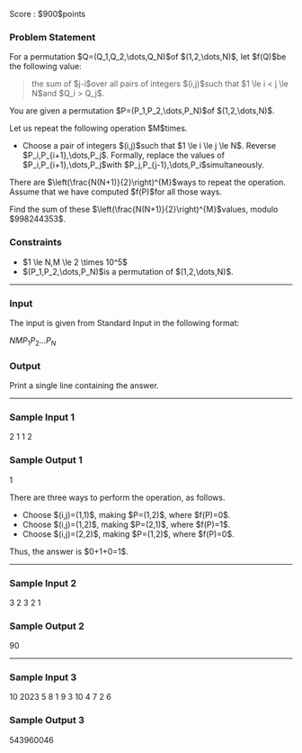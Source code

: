 
<div>

<span>

<span>

<p>
Score : $900$points
</p>

<div>

<section>

### **Problem Statement**

<p>
For a permutation $Q=(Q_1,Q_2,\dots,Q_N)$of $(1,2,\dots,N)$, let $f(Q)$be the following value:
</p>

<blockquote>
the sum of $j-i$over all pairs of integers $(i,j)$such that $1 \le i < j \le N$and $Q_i > Q_j$.

</blockquote>

<p>
You are given a permutation $P=(P_1,P_2,\dots,P_N)$of $(1,2,\dots,N)$.
</p>

<p>
Let us repeat the following operation $M$times.
</p>

<ul>

<li>
Choose a pair of integers $(i,j)$such that $1 \le i \le j \le N$. Reverse $P_i,P_{i+1},\dots,P_j$. Formally, replace the values of $P_i,P_{i+1},\dots,P_j$with $P_j,P_{j-1},\dots,P_i$simultaneously.
</li>

</ul>

<p>
There are $\left(\frac{N(N+1)}{2}\right)^{M}$ways to repeat the operation. Assume that we have computed $f(P)$for all those ways.
</p>

<p>
Find the sum of these $\left(\frac{N(N+1)}{2}\right)^{M}$values, modulo $998244353$. 
</p>

</section>

</div>

<div>

<section>

### **Constraints**

<ul>

<li>
$1 \le N,M \le 2 \times 10^5$
</li>

<li>
$(P_1,P_2,\dots,P_N)$is a permutation of $(1,2,\dots,N)$.
</li>

</ul>

</section>

</div>

---

<div>

<div>

<section>

### **Input**

<p>
The input is given from Standard Input in the following format:
</p>

<div>

$N$$M$$P_1$$P_2$$\dots$$P_N$
</div>

</section>

</div>

<div>

<section>

### **Output**

<p>
Print a single line containing the answer.
</p>

</section>

</div>

</div>

---

<div>

<section>

### **Sample Input 1**

<div>

2 1
1 2

</div>

</section>

</div>

<div>

<section>

### **Sample Output 1**

<div>

1

</div>

<p>
There are three ways to perform the operation, as follows.
</p>

<ul>

<li>
Choose $(i,j)=(1,1)$, making $P=(1,2)$, where $f(P)=0$.
</li>

<li>
Choose $(i,j)=(1,2)$, making $P=(2,1)$, where $f(P)=1$.
</li>

<li>
Choose $(i,j)=(2,2)$, making $P=(1,2)$, where $f(P)=0$.
</li>

</ul>

<p>
Thus, the answer is $0+1+0=1$.
</p>

</section>

</div>

---

<div>

<section>

### **Sample Input 2**

<div>

3 2
3 2 1

</div>

</section>

</div>

<div>

<section>

### **Sample Output 2**

<div>

90

</div>

</section>

</div>

---

<div>

<section>

### **Sample Input 3**

<div>

10 2023
5 8 1 9 3 10 4 7 2 6

</div>

</section>

</div>

<div>

<section>

### **Sample Output 3**

<div>

543960046

</div>

</section>

</div>

</span>

</span>

</div>
